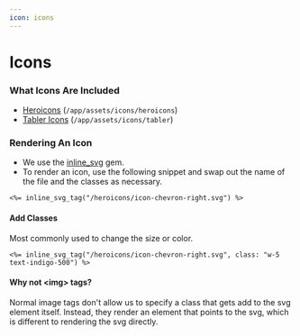 ```yaml
---
icon: icons
---
```


# Icons

### What Icons Are Included

* [Heroicons](https://heroicons.com) (`/app/assets/icons/heroicons`)
* [Tabler Icons](https://tabler.io/icons) (`/app/assets/icons/tabler`)



### Rendering An Icon

* We use the [inline\_svg](https://github.com/jamesmartin/inline_svg) gem.
* To render an icon, use the following snippet and swap out the name of the file and the classes as necessary.

```erb
<%= inline_svg_tag("/heroicons/icon-chevron-right.svg") %>
```

#### Add Classes

Most commonly used to change the size or color.

```erb
<%= inline_svg_tag("/heroicons/icon-chevron-right.svg", class: "w-5 text-indigo-500") %>
```

#### Why not \<img> tags?

Normal image tags don't allow us to specify a class that gets add to the svg element itself. Instead, they render an element that points to the svg, which is different to rendering the svg directly.
